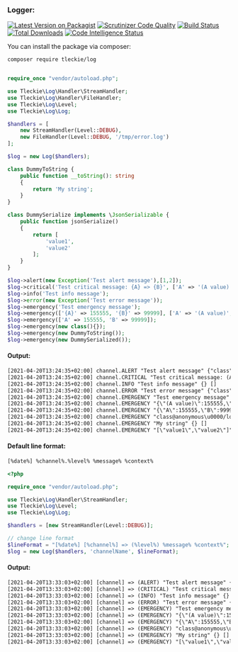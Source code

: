 ### Logger:

[![Latest Version on Packagist](https://img.shields.io/packagist/v/tleckie/log.svg?style=flat-square)](https://packagist.org/packages/tleckie/log)
[![Scrutinizer Code Quality](https://scrutinizer-ci.com/g/teodoroleckie/log/badges/quality-score.png?b=master)](https://scrutinizer-ci.com/g/teodoroleckie/log/?branch=master)
[![Build Status](https://scrutinizer-ci.com/g/teodoroleckie/log/badges/build.png?b=master)](https://scrutinizer-ci.com/g/teodoroleckie/log/build-status/master)
[![Total Downloads](https://img.shields.io/packagist/dt/tleckie/log.svg?style=flat-square)](https://packagist.org/packages/tleckie/log)
[![Code Intelligence Status](https://scrutinizer-ci.com/g/teodoroleckie/log/badges/code-intelligence.svg?b=master)](https://scrutinizer-ci.com/code-intelligence)


You can install the package via composer:

```bash
composer require tleckie/log
```


```php

require_once "vendor/autoload.php";

use Tleckie\Log\Handler\StreamHandler;
use Tleckie\Log\Handler\FileHandler;
use Tleckie\Log\Level;
use Tleckie\Log\Log;

$handlers = [
    new StreamHandler(Level::DEBUG),
    new FileHandler(Level::DEBUG, '/tmp/error.log')
];

$log = new Log($handlers);

class DummyToString {
    public function __toString(): string
    {
        return 'My string';
    }
}

class DummySerialize implements \JsonSerializable {
    public function jsonSerialize()
    {
        return [
            'value1',
            'value2'
        ];
    }
}

$log->alert(new Exception('Test alert message'),[1,2]);
$log->critical('Test critical message: {A} => {B}', ['A' => '(A value)', 'B' => '(B value)']);
$log->info('Test info message');
$log->error(new Exception('Test error message'));
$log->emergency('Test emergency message');
$log->emergency(['{A}' => 155555, '{B}' => 99999], ['A' => '(A value)', 'B' => '(B value)']);
$log->emergency(['A' => 155555, 'B' => 99999]);
$log->emergency(new class(){});
$log->emergency(new DummyToString());
$log->emergency(new DummySerialized());
```

#### Output:

```txt
[2021-04-20T13:24:35+02:00] channel.ALERT "Test alert message" {"class":"Exception","message":"Test alert message","code":0,"file":"/log/index.php:34"} [1,2]
[2021-04-20T13:24:35+02:00] channel.CRITICAL "Test critical message: (A value) => (B value)" {} {"A":"(A value)","B":"(B value)"}
[2021-04-20T13:24:35+02:00] channel.INFO "Test info message" {} []
[2021-04-20T13:24:35+02:00] channel.ERROR "Test error message" {"class":"Exception","message":"Test error message","code":0,"file":"/log/index.php:37"} []
[2021-04-20T13:24:35+02:00] channel.EMERGENCY "Test emergency message" {} []
[2021-04-20T13:24:35+02:00] channel.EMERGENCY "{\"(A value)\":155555,\"(B value)\":99999}" {} {"A":"(A value)","B":"(B value)"}
[2021-04-20T13:24:35+02:00] channel.EMERGENCY "{\"A\":155555,\"B\":99999}" {} []
[2021-04-20T13:24:35+02:00] channel.EMERGENCY "class@anonymous\u0000/log/index.php:41$2" {} []
[2021-04-20T13:24:35+02:00] channel.EMERGENCY "My string" {} []
[2021-04-20T13:24:35+02:00] channel.EMERGENCY "[\"value1\",\"value2\"]" {} []
```

#### Default line format:

```txt
[%date%] %channel%.%level% %message% %context%
```

```php
<?php

require_once "vendor/autoload.php";

use Tleckie\Log\Handler\StreamHandler;
use Tleckie\Log\Level;
use Tleckie\Log\Log;

$handlers = [new StreamHandler(Level::DEBUG)];

// change line format
$lineFormat = "[%date%] [%channel%] => (%level%) %message% %context%";
$log = new Log($handlers, 'channelName', $lineFormat);
```

#### Output:

```txt
[2021-04-20T13:33:03+02:00] [channel] => (ALERT) "Test alert message" {"class":"Exception","message":"Test alert message","code":0,"file":"/log/index.php:34"} [1,2]
[2021-04-20T13:33:03+02:00] [channel] => (CRITICAL) "Test critical message: (A value) => (B value)" {} {"A":"(A value)","B":"(B value)"}
[2021-04-20T13:33:03+02:00] [channel] => (INFO) "Test info message" {} []
[2021-04-20T13:33:03+02:00] [channel] => (ERROR) "Test error message" {"class":"Exception","message":"Test error message","code":0,"file":"/log/index.php:37"} []
[2021-04-20T13:33:03+02:00] [channel] => (EMERGENCY) "Test emergency message" {} []
[2021-04-20T13:33:03+02:00] [channel] => (EMERGENCY) "{\"(A value)\":155555,\"(B value)\":99999}" {} {"A":"(A value)","B":"(B value)"}
[2021-04-20T13:33:03+02:00] [channel] => (EMERGENCY) "{\"A\":155555,\"B\":99999}" {} []
[2021-04-20T13:33:03+02:00] [channel] => (EMERGENCY) "class@anonymous\u0000/log/index.php:41$2" {} []
[2021-04-20T13:33:03+02:00] [channel] => (EMERGENCY) "My string" {} []
[2021-04-20T13:33:03+02:00] [channel] => (EMERGENCY) "[\"value1\",\"value2\"]" {} []
```